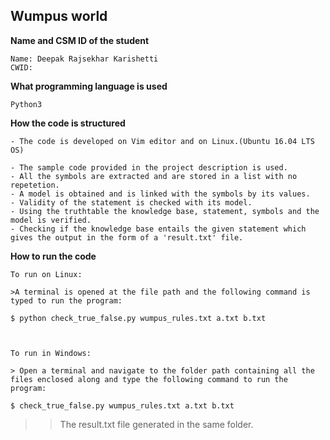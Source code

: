## Wumpus world

**Name and CSM ID of the student**

	Name: Deepak Rajsekhar Karishetti
	CWID: 
	

**What programming language is used**

	Python3


**How the code is structured**

	- The code is developed on Vim editor and on Linux.(Ubuntu 16.04 LTS OS)

	- The sample code provided in the project description is used.
	- All the symbols are extracted and are stored in a list with no repetetion.
	- A model is obtained and is linked with the symbols by its values.
	- Validity of the statement is checked with its model.
	- Using the truthtable the knowledge base, statement, symbols and the model is verified.
	- Checking if the knowledge base entails the given statement which gives the output in the form of a 'result.txt' file.
	

**How to run the code**

	To run on Linux:

	>A terminal is opened at the file path and the following command is typed to run the program:

	$ python check_true_false.py wumpus_rules.txt a.txt b.txt 



	To run in Windows:

	> Open a terminal and navigate to the folder path containing all the files enclosed along and type the following command to run the program:

	$ check_true_false.py wumpus_rules.txt a.txt b.txt

>> The result.txt file generated in the same folder.



